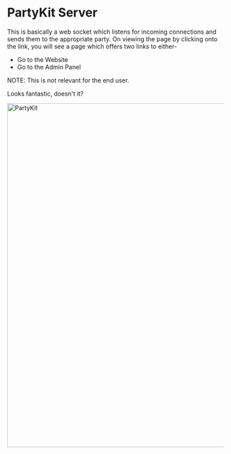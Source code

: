 # PartyKit Server
This is basically a web socket which listens for incoming connections and sends them to the appropriate party. 
On viewing the page by clicking onto the link, you will see a page which offers two links to either-
- Go to the Website
- Go to the Admin Panel

NOTE: This is not relevant for the end user.

Looks fantastic, doesn't it?


<img src="images/partykit.png" alt="PartyKit" width="800"/>
